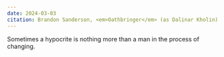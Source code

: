 ```yaml
---
date: 2024-03-03
citation: Brandon Sanderson, <em>Oathbringer</em> (as Dalinar Kholin)
---
```

Sometimes a hypocrite is nothing more than a man in the process of changing.